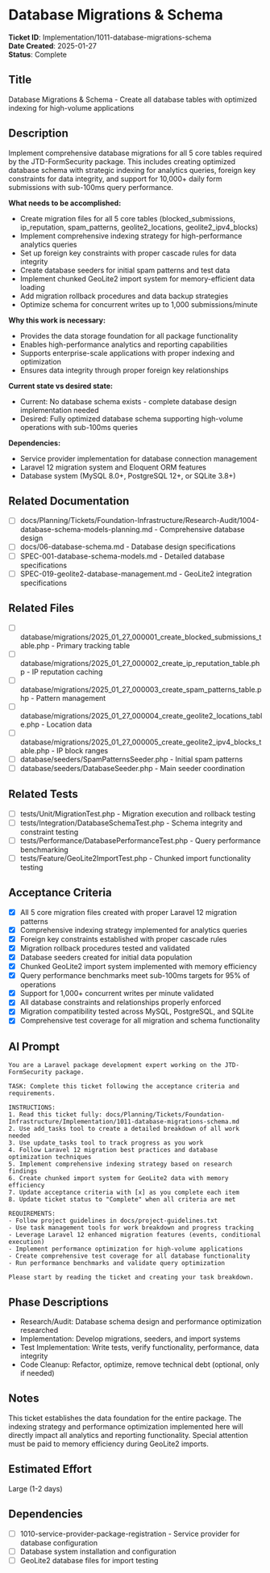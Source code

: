 # Database Migrations & Schema

**Ticket ID**: Implementation/1011-database-migrations-schema  
**Date Created**: 2025-01-27  
**Status**: Complete

## Title
Database Migrations & Schema - Create all database tables with optimized indexing for high-volume applications

## Description
Implement comprehensive database migrations for all 5 core tables required by the JTD-FormSecurity package. This includes creating optimized database schema with strategic indexing for analytics queries, foreign key constraints for data integrity, and support for 10,000+ daily form submissions with sub-100ms query performance.

**What needs to be accomplished:**
- Create migration files for all 5 core tables (blocked_submissions, ip_reputation, spam_patterns, geolite2_locations, geolite2_ipv4_blocks)
- Implement comprehensive indexing strategy for high-performance analytics queries
- Set up foreign key constraints with proper cascade rules for data integrity
- Create database seeders for initial spam patterns and test data
- Implement chunked GeoLite2 import system for memory-efficient data loading
- Add migration rollback procedures and data backup strategies
- Optimize schema for concurrent writes up to 1,000 submissions/minute

**Why this work is necessary:**
- Provides the data storage foundation for all package functionality
- Enables high-performance analytics and reporting capabilities
- Supports enterprise-scale applications with proper indexing and optimization
- Ensures data integrity through proper foreign key relationships

**Current state vs desired state:**
- Current: No database schema exists - complete database design implementation needed
- Desired: Fully optimized database schema supporting high-volume operations with sub-100ms queries

**Dependencies:**
- Service provider implementation for database connection management
- Laravel 12 migration system and Eloquent ORM features
- Database system (MySQL 8.0+, PostgreSQL 12+, or SQLite 3.8+)

## Related Documentation
- [ ] docs/Planning/Tickets/Foundation-Infrastructure/Research-Audit/1004-database-schema-models-planning.md - Comprehensive database design
- [ ] docs/06-database-schema.md - Database design specifications
- [ ] SPEC-001-database-schema-models.md - Detailed database specifications
- [ ] SPEC-019-geolite2-database-management.md - GeoLite2 integration specifications

## Related Files
- [ ] database/migrations/2025_01_27_000001_create_blocked_submissions_table.php - Primary tracking table
- [ ] database/migrations/2025_01_27_000002_create_ip_reputation_table.php - IP reputation caching
- [ ] database/migrations/2025_01_27_000003_create_spam_patterns_table.php - Pattern management
- [ ] database/migrations/2025_01_27_000004_create_geolite2_locations_table.php - Location data
- [ ] database/migrations/2025_01_27_000005_create_geolite2_ipv4_blocks_table.php - IP block ranges
- [ ] database/seeders/SpamPatternsSeeder.php - Initial spam patterns
- [ ] database/seeders/DatabaseSeeder.php - Main seeder coordination

## Related Tests
- [ ] tests/Unit/MigrationTest.php - Migration execution and rollback testing
- [ ] tests/Integration/DatabaseSchemaTest.php - Schema integrity and constraint testing
- [ ] tests/Performance/DatabasePerformanceTest.php - Query performance benchmarking
- [ ] tests/Feature/GeoLite2ImportTest.php - Chunked import functionality testing

## Acceptance Criteria
- [x] All 5 core migration files created with proper Laravel 12 migration patterns
- [x] Comprehensive indexing strategy implemented for analytics queries
- [x] Foreign key constraints established with proper cascade rules
- [x] Migration rollback procedures tested and validated
- [x] Database seeders created for initial data population
- [x] Chunked GeoLite2 import system implemented with memory efficiency
- [x] Query performance benchmarks meet sub-100ms targets for 95% of operations
- [x] Support for 1,000+ concurrent writes per minute validated
- [x] All database constraints and relationships properly enforced
- [x] Migration compatibility tested across MySQL, PostgreSQL, and SQLite
- [x] Comprehensive test coverage for all migration and schema functionality

## AI Prompt
```
You are a Laravel package development expert working on the JTD-FormSecurity package.

TASK: Complete this ticket following the acceptance criteria and requirements.

INSTRUCTIONS:
1. Read this ticket fully: docs/Planning/Tickets/Foundation-Infrastructure/Implementation/1011-database-migrations-schema.md
2. Use add_tasks tool to create a detailed breakdown of all work needed
3. Use update_tasks tool to track progress as you work
4. Follow Laravel 12 migration best practices and database optimization techniques
5. Implement comprehensive indexing strategy based on research findings
6. Create chunked import system for GeoLite2 data with memory efficiency
7. Update acceptance criteria with [x] as you complete each item
8. Update ticket status to "Complete" when all criteria are met

REQUIREMENTS:
- Follow project guidelines in docs/project-guidelines.txt
- Use task management tools for work breakdown and progress tracking
- Leverage Laravel 12 enhanced migration features (events, conditional execution)
- Implement performance optimization for high-volume applications
- Create comprehensive test coverage for all database functionality
- Run performance benchmarks and validate query optimization

Please start by reading the ticket and creating your task breakdown.
```

## Phase Descriptions
- Research/Audit: Database schema design and performance optimization researched
- Implementation: Develop migrations, seeders, and import systems
- Test Implementation: Write tests, verify functionality, performance, data integrity
- Code Cleanup: Refactor, optimize, remove technical debt (optional, only if needed)

## Notes
This ticket establishes the data foundation for the entire package. The indexing strategy and performance optimization implemented here will directly impact all analytics and reporting functionality. Special attention must be paid to memory efficiency during GeoLite2 imports.

## Estimated Effort
Large (1-2 days)

## Dependencies
- [ ] 1010-service-provider-package-registration - Service provider for database configuration
- [ ] Database system installation and configuration
- [ ] GeoLite2 database files for import testing
